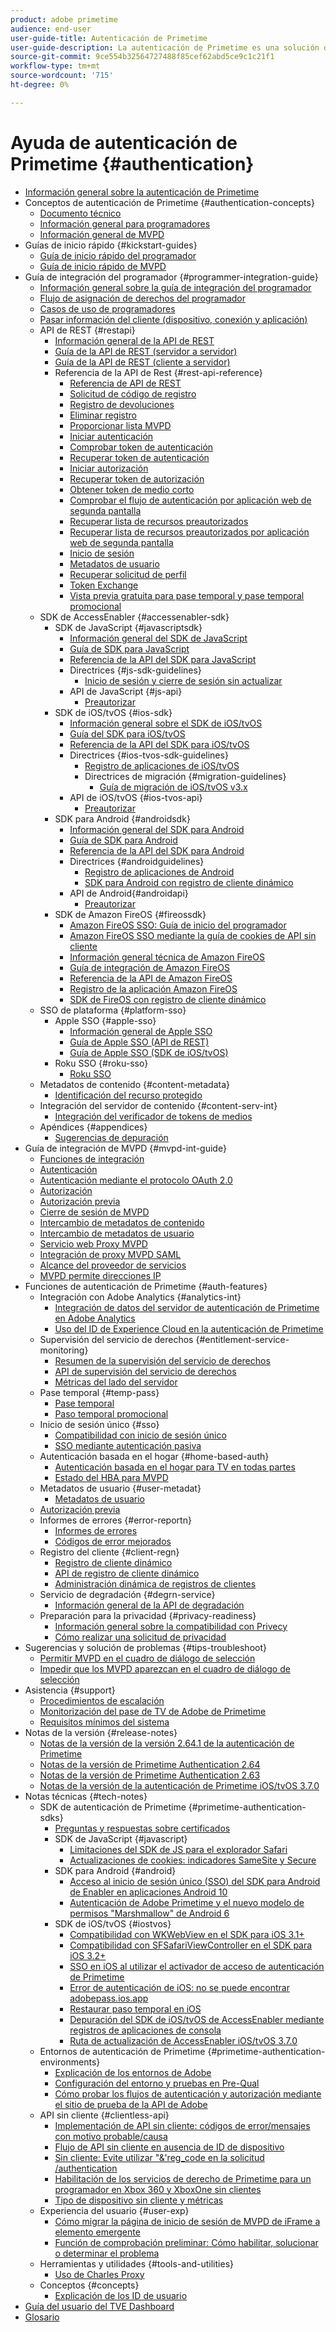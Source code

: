 ```yaml
---
product: adobe primetime
audience: end-user
user-guide-title: Autenticación de Primetime
user-guide-description: La autenticación de Primetime es una solución de asignación de derechos para TV en todas partes, que proporciona un marco modular para determinar si alguien que solicita acceso a un recurso tiene derecho a él.
source-git-commit: 9ce554b32564727488f85cef62abd5ce9c1c21f1
workflow-type: tm+mt
source-wordcount: '715'
ht-degree: 0%

---
```



# Ayuda de autenticación de Primetime {#authentication}

+ [Información general sobre la autenticación de Primetime](home.md)
+ Conceptos de autenticación de Primetime {#authentication-concepts}
   + [Documento técnico](technical-paper.md)
   + [Información general para programadores](programmer-overview.md)
   + [Información general de MVPD](mvpd-overview.md)
+ Guías de inicio rápido {#kickstart-guides}
   + [Guía de inicio rápido del programador](programmer-kickstart-guide.md)
   + [Guía de inicio rápido de MVPD](mvpd-kickstart-guide.md)
+ Guía de integración del programador {#programmer-integration-guide}
   + [Información general sobre la guía de integración del programador](programmer-integration-guide-overview.md)
   + [Flujo de asignación de derechos del programador](entitlement-flow.md)
   + [Casos de uso de programadores](programmer-use-cases.md)
   + [Pasar información del cliente (dispositivo, conexión y aplicación)](passing-client-information-device-connection-and-application.md)
   + API de REST {#restapi}
      + [Información general de la API de REST](rest-api-overview.md)
      + [Guía de la API de REST (servidor a servidor)](rest-api-cookbook-servertoserver.md)
      + [Guía de la API de REST (cliente a servidor)](rest-api-cookbook-clienttoserver.md)
      + Referencia de la API de Rest {#rest-api-reference}
         + [Referencia de API de REST](rest-api-reference.md)
         + [Solicitud de código de registro](registration-code-request.md)
         + [Registro de devoluciones](return-registration-record.md)
         + [Eliminar registro](delete-registration-record.md)
         + [Proporcionar lista MVPD](provide-mvpd-list.md)
         + [Iniciar autenticación](initiate-authentication.md)
         + [Comprobar token de autenticación](check-authentication-token.md)
         + [Recuperar token de autenticación](retrieve-authentication-token.md)
         + [Iniciar autorización](initiate-authorization.md)
         + [Recuperar token de autorización](retrieve-authorization-token.md)
         + [Obtener token de medio corto](obtain-short-media-token.md)
         + [Comprobar el flujo de autenticación por aplicación web de segunda pantalla](check-authentication-flow-by-second-screen-web-app.md)
         + [Recuperar lista de recursos preautorizados](retrieve-list-of-preauthorized-resources.md)
         + [Recuperar lista de recursos preautorizados por aplicación web de segunda pantalla](retrieve-list-of-preauthorized-resources-by-second-screen-web-app.md)
         + [Inicio de sesión](initiate-logout.md)
         + [Metadatos de usuario](user-metadata.md)
         + [Recuperar solicitud de perfil](retrieve-profilerequest.md)
         + [Token Exchange](token-exchange.md)
         + [Vista previa gratuita para pase temporal y pase temporal promocional](free-preview-for-temp-pass-and-promotional-temp-pass.md)
   + SDK de AccessEnabler {#accessenabler-sdk}
      + SDK de JavaScript {#javascriptsdk}
         + [Información general del SDK de JavaScript](javascript-sdk-overview.md)
         + [Guía de SDK para JavaScript](javascript-sdk-cookbook.md)
         + [Referencia de la API del SDK para JavaScript](javascript-sdk-api-reference.md)
         + Directrices {#js-sdk-guidelines}
            + [Inicio de sesión y cierre de sesión sin actualizar](refreshless-login-and-logout.md)
         + API de JavaScript {#js-api}
            + [Preautorizar](js-preauthorize.md)
      + SDK de iOS/tvOS {#ios-sdk}
         + [Información general sobre el SDK de iOS/tvOS](iostvos-sdk-overview.md)
         + [Guía del SDK para iOS/tvOS](iostvos-sdk-cookbook.md)
         + [Referencia de la API del SDK para iOS/tvOS](iostvos-sdk-api-reference.md)
         + Directrices {#ios-tvos-sdk-guidelines}
            + [Registro de aplicaciones de iOS/tvOS](iostvos-application-registration.md)
            + Directrices de migración {#migration-guidelines}
               + [Guía de migración de iOS/tvOS v3.x](iostvos-v3x-migration-guide.md)
         + API de iOS/tvOS {#ios-tvos-api}
            + [Preautorizar](preauthorize.md)
      + SDK para Android {#androidsdk}
         + [Información general del SDK para Android](android-sdk-overview.md)
         + [Guía de SDK para Android](android-sdk-cookbook.md)
         + [Referencia de la API del SDK para Android](android-sdk-api-reference.md)
         + Directrices {#androidguidelines}
            + [Registro de aplicaciones de Android](android-application-registration.md)
            + [SDK para Android con registro de cliente dinámico](android-sdk-with-dynamic-client-registration.md)
         + API de Android{#androidapi}
            + [Preautorizar](preauthorize-android.md)
      + SDK de Amazon FireOS {#fireossdk}
         + [Amazon FireOS SSO: Guía de inicio del programador](amazon-firetv-sso-programmer-kickoff-guide.md)
         + [Amazon FireOS SSO mediante la guía de cookies de API sin cliente](amazon-fireos-sso-using-clientless-api-cookbook.md)
         + [Información general técnica de Amazon FireOS](amazon-fireos-technical-overview.md)
         + [Guía de integración de Amazon FireOS](amazon-fireos-integration-cookbook.md)
         + [Referencia de la API de Amazon FireOS](amazon-fireos-native-client-api-reference.md)
         + [Registro de la aplicación Amazon FireOS](amazon-fireos-application-registration.md)
         + [SDK de FireOS con registro de cliente dinámico](fireos-sdk-with-dynamic-client-registration.md)
   + SSO de plataforma {#platform-sso}
      + Apple SSO {#apple-sso}
         + [Información general de Apple SSO](apple-sso-overview.md)
         + [Guía de Apple SSO (API de REST)](apple-sso-cookbook-rest-api.md)
         + [Guía de Apple SSO (SDK de iOS/tvOS)](apple-sso-cookbook-iostvos-sdk.md)
      + Roku SSO {#roku-sso}
         + [Roku SSO](roku-sso-overview.md)
   + Metadatos de contenido {#content-metadata}
      + [Identificación del recurso protegido](identify-protected-resources.md)
   + Integración del servidor de contenido {#content-serv-int}
      + [Integración del verificador de tokens de medios](media-token-verifier-int.md)
   + Apéndices {#appendices}
      + [Sugerencias de depuración](appendix-b-debugging-tips.md)
+ Guía de integración de MVPD {#mvpd-int-guide}
   + [Funciones de integración](mvpd-integr-features.md)
   + [Autenticación](authn-usecase.md)
   + [Autenticación mediante el protocolo OAuth 2.0](authn-oauth2-protocol.md)
   + [Autorización](authz-usecase.md)
   + [Autorización previa](mvpd-preflight-authz.md)
   + [Cierre de sesión de MVPD](usecase-mvpd-logout.md)
   + [Intercambio de metadatos de contenido](mvpd-content-metadata-exchange.md)
   + [Intercambio de metadatos de usuario](mvpd-user-metadata-exchng.md)
   + [Servicio web Proxy MVPD](proxy-mvpd-webserv.md)
   + [Integración de proxy MVPD SAML](proxy-mvpd-saml-int.md)
   + [Alcance del proveedor de servicios](serv-provider-scoping.md)
   + [MVPD permite direcciones IP](mvpd-listing-ip-addres.md)
+ Funciones de autenticación de Primetime {#auth-features}
   + Integración con Adobe Analytics {#analytics-int}
      + [Integración de datos del servidor de autenticación de Primetime en Adobe Analytics](integrate-authn-servr-data-analytics.md)
      + [Uso del ID de Experience Cloud en la autenticación de Primetime](exp-cloud-id-authn.md)
   + Supervisión del servicio de derechos {#entitlement-service-monitoring}
      + [Resumen de la supervisión del servicio de derechos](entitlement-service-monitoring-overview.md)
      + [API de supervisión del servicio de derechos](entitlement-service-monitoring-api.md)
      + [Métricas del lado del servidor](understanding-serverside-metrics.md)
   + Pase temporal {#temp-pass}
      + [Pase temporal](temp-pass.md)
      + [Paso temporal promocional](promotional-temp-pass.md)
   + Inicio de sesión único {#sso}
      + [Compatibilidad con inicio de sesión único](sso-support.md)
      + [SSO mediante autenticación pasiva](sso-passive-authn.md)
   + Autenticación basada en el hogar {#home-based-auth}
      + [Autenticación basada en el hogar para TV en todas partes](home-based-authn-tve.md)
      + [Estado del HBA para MVPD](hba-status-mvpds.md)
   + Metadatos de usuario {#user-metadat}
      + [Metadatos de usuario](user-metadata-feature.md)
   + [Autorización previa](preflight-authz.md)
   + Informes de errores {#error-reportn}
      + [Informes de errores](error-reporting.md)
      + [Códigos de error mejorados](enhanced-error-codes.md)
   + Registro del cliente {#client-regn}
      + [Registro de cliente dinámico](dynamic-client-registration.md)
      + [API de registro de cliente dinámico](dynamic-client-registration-api.md)
      + [Administración dinámica de registros de clientes](dynamic-client-registration-management.md)
   + Servicio de degradación {#degrn-service}
      + [Información general de la API de degradación](degradation-api-overview.md)
   + Preparación para la privacidad {#privacy-readiness}
      + [Información general sobre la compatibilidad con Privecy](privacy-supp-overview.md)
      + [Cómo realizar una solicitud de privacidad](make-privacy-req.md)
+ Sugerencias y solución de problemas {#tips-troubleshoot}
   + [Permitir MVPD en el cuadro de diálogo de selección](allow-mvpd-selectn-dialog.md)
   + [Impedir que los MVPD aparezcan en el cuadro de diálogo de selección](prevent-mvpd-selectn-dialog.md)
+ Asistencia {#support}
   + [Procedimientos de escalación](escalation-procedures.md)
   + [Monitorización del pase de TV de Adobe de Primetime](monitoring-adobe-pay-tv-pass.md)
   + [Requisitos mínimos del sistema](minimum-system-requirements.md)
+ Notas de la versión {#release-notes}
   + [Notas de la versión de la versión 2.64.1 de la autenticación de Primetime](auth-rn-2641.md)
   + [Notas de la versión de Primetime Authentication 2.64](auth-rn-264.md)
   + [Notas de la versión de Primetime Authentication 2.63](auth-rn-263.md)
   + [Notas de la versión de la autenticación de Primetime iOS/tvOS 3.7.0](authn-rn-ios-tvos-370.md)
+ Notas técnicas {#tech-notes}
   + SDK de autenticación de Primetime {#primetime-authentication-sdks}
      + [Preguntas y respuestas sobre certificados](certificates-qa.md)
      + SDK de JavaScript {#javascript}
         + [Limitaciones del SDK de JS para el explorador Safari](js-sdk-limitations-for-safari-browser.md)
         + [Actualizaciones de cookies: indicadores SameSite y Secure](cookies-updates--samesite-and-secure-flags.md)
      + SDK para Android {#android}
         + [Acceso al inicio de sesión único (SSO) del SDK para Android de Enabler en aplicaciones Android 10](access-enabler-android-sdk-single-signon-sso-on-android-10-devices.md)
         + [Autenticación de Adobe Primetime y el nuevo modelo de permisos &quot;Marshmallow&quot; de Android 6](adobe-primetime-authentication-and-the-android-6-marshmallow-new-permissions-model.md)
      + SDK de iOS/tvOS {#iostvos}
         + [Compatibilidad con WKWebView en el SDK para iOS 3.1+](wkwebview-support-on-ios-sdk-31.md)
         + [Compatibilidad con SFSafariViewController en el SDK para iOS 3.2+](sfsafariviewcontroller-support-on-ios-sdk-32.md)
         + [SSO en iOS al utilizar el activador de acceso de autenticación de Primetime](sso-on-ios-when-using-the-primetime-authentication-access-enabler.md)
         + [Error de autenticación de iOS: no se puede encontrar adobepass.ios.app](ios-authentication-error-adobepassiosapp-cannot-be-found.md)
         + [Restaurar paso temporal en iOS](reset-temp-pass-on-ios.md)
         + [Depuración del SDK de iOS/tvOS de AccessEnabler mediante registros de aplicaciones de consola](debugging-the-accessenabler-iostvos-sdk-using-console-app-logs.md)
         + [Ruta de actualización de AccessEnabler iOS/tvOS 3.7.0](accessenabler-iostvos-370-upgrade-path.md)
   + Entornos de autenticación de Primetime {#primetime-authentication-environments}
      + [Explicación de los entornos de Adobe](understanding-the-adobe-environments.md)
      + [Configuración del entorno y pruebas en Pre-Qual](setting-up-your-environment-and-testing-in-prequal.md)
      + [Cómo probar los flujos de autenticación y autorización mediante el sitio de prueba de la API de Adobe](test-authn-authz-flows-using-adobes-api-test-site.md)
   + API sin cliente {#clientless-api}
      + [Implementación de API sin cliente: códigos de error/mensajes con motivo probable/causa](clientless-api-implementation-error-codes--messages-with-probable-reason--cause.md)
      + [Flujo de API sin cliente en ausencia de ID de dispositivo](clientless-api-flow-in-the-absence-of-device-id.md)
      + [Sin cliente: Evite utilizar &quot;&amp;&#39;reg_code en la solicitud /authentication](clientless-avoid-using-reg-code-in-authenticate-request.md)
      + [Habilitación de los servicios de derecho de Primetime para un programador en Xbox 360 y XboxOne sin clientes](enabling-primetime-entitlement-services-for-a-programmer-on-xbox-360-and-xboxone-clientless-solution.md)
      + [Tipo de dispositivo sin cliente y métricas](benefits-of-using-the-clientless-devicetype-parameter-in-pass-metrics.md)
   + Experiencia del usuario {#user-exp}
      + [Cómo migrar la página de inicio de sesión de MVPD de iFrame a elemento emergente](migr-mvpd-login-iframe-popup.md)
      + [Función de comprobación preliminar: Cómo habilitar, solucionar o determinar el problema](preflight-feature.md)
   + Herramientas y utilidades {#tools-and-utilities}
      + [Uso de Charles Proxy](using-charles-proxy.md)
   + Conceptos {#concepts}
      + [Explicación de los ID de usuario](understanding-user-ids.md)
+ [Guía del usuario del TVE Dashboard](tve-dashboard-user-guide.md)
+ [Glosario](glossary.md)
